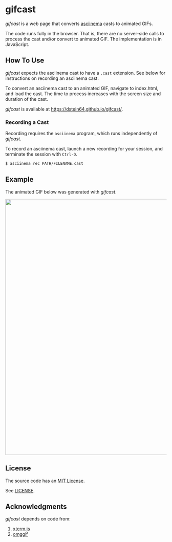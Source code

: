 gifcast
=======

*gifcast* is a web page that converts
[asciinema](https://github.com/asciinema/asciinema) casts to animated GIFs.

The code runs fully in the browser. That is, there are no server-side calls
to process the cast and/or convert to animated GIF. The implementation is in
JavaScript.

How To Use
----------

*gifcast* expects the asciinema cast to have a `.cast` extension. See below for
instructions on recording an asciinema cast.

To convert an asciinema cast to an animated GIF, navigate to index.html, and load
the cast. The time to process increases with the screen size and duration of the
cast.

*gifcast* is available at
<https://dstein64.github.io/gifcast/>.

### Recording a Cast

Recording requires the `asciinema` program, which runs independently of *gifcast*.

To record an asciinema cast, launch a new recording for your session, and terminate
the session with `Ctrl-D`.

```sh
$ asciinema rec PATH/FILENAME.cast
```

Example
-------

The animated GIF below was generated with *gifcast*.

<img src="https://github.com/dstein64/gifcast/blob/master/example.gif?raw=true" width="800"/>

License
-------

The source code has an [MIT License](https://en.wikipedia.org/wiki/MIT_License).

See [LICENSE](LICENSE).

Acknowledgments
---------------

*gifcast* depends on code from:

1. [xterm.js](https://github.com/xtermjs/xterm.js)
2. [omggif](https://github.com/deanm/omggif)
